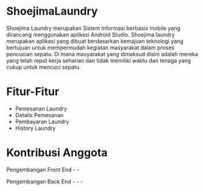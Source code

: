 # ShoejimaLaundry
Shoejima Laundry merupakan Sistem Informasi berbasis mobile yang dirancang menggunakan aplikasi Android Studio. Shoejima laundry merupakan aplikasi yang dibuat berdasarkan kemajuan teknologi yang bertujuan untuk mempermudah kegiatan masyarakat dalam proses pencucian sepatu. Di mana masyarakat yang dimaksud disini adalah mereka yang telah repot kerja seharian dan tidak memiliki waktu dan tenaga yang cukup untuk mencuci sepatu.

# Fitur-Fitur
- Pemesanan Laundry
- Details Pemesanan
- Pembayaran Laundry
- History Laundry

# Kontribusi Anggota
Pengembangan Front End  - 
                        - 

Pengembangan Back End   - 
                        - 
                        - 
                        


